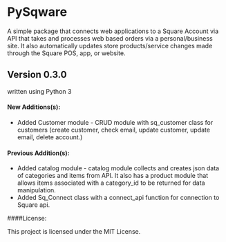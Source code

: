 # PySqware
A simple package that connects web applications to a Square Account via API that takes and processes web based orders via a personal/business site. It also automatically updates store products/service changes made through the Square POS, app, or website.

Version 0.3.0
-------------

written using Python 3

#### New Additions(s):
+ Added Customer module - CRUD module with sq_customer class for customers (create customer, check email, update customer, update email, delete account.)

#### Previous Addition(s):
+ Added catalog module - catalog module collects and creates json data of categories and items from API. It also has a product module that allows items associated with a category_id to be returned for data manipulation.
+ Added Sq_Connect class with a connect_api function for connection to Square api.

####License:

This project is licensed under the MIT License.
